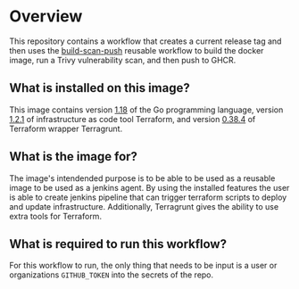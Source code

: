 # Overview
This repository contains a workflow that creates a current release tag and then uses the [build-scan-push](https://github.com/liatrio/github-workflows/blob/main/.github/workflows/build-scan-push.yaml) reusable workflow to build the docker image, run a Trivy vulnerability scan, and then push to GHCR.

## What is installed on this image?
This image contains version [1.18](https://dl.google.com/go/go1.18.src.tar.gz) of the Go programming language, version [1.2.1](https://releases.hashicorp.com/terraform/1.2.1/) of infrastructure as code tool Terraform, and version [0.38.4](https://github.com/gruntwork-io/terragrunt/releases/download/v0.38.4/terragrunt_linux_amd64) of Terraform wrapper Terragrunt. 

## What is the image for?
The image's intendended purpose is to be able to be used as a reusable image to be used as a jenkins agent. By using the installed features the user is able to create jenkins pipeline that can trigger terraform scripts to deploy and update infrastructure. Additionally, Terragrunt gives the ability to use extra tools for Terraform.

## What is required to run this workflow?
For this workflow to run, the only thing that needs to be input is a user or organizations `GITHUB_TOKEN` into the secrets of the repo. 
